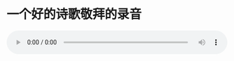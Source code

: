 # 一个好的诗歌敬拜的录音

<audio style="width: 100%;" preload="false" controls controlslist="nodownload"><source src="http://file.simai.life/audio/mp3/old/12243.mp3" type="audio/mpeg">Your browser does not support the audio element.</audio>


